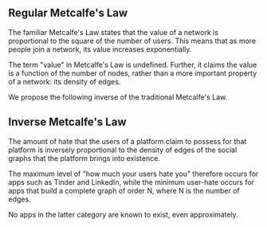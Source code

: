 ## Regular Metcalfe's Law

The familiar Metcalfe's Law states that the value of a network is proportional to the square of the number of users. This means that as more people join a network, its value increases exponentially.

The term "value" in Metcalfe's Law is undefined. Further, it claims the value is a function of the number of nodes, rather than a more important property of a network: its density of edges.

We propose the following inverse of the traditional Metcalfe's Law.

## Inverse Metcalfe's Law

The amount of hate that the users of a platform claim to possess for that platform is inversely proportional to the density of edges of the social graphs that the platform brings into existence.

The maximum level of "how much your users hate you" therefore occurs for apps such as Tinder and LinkedIn, while the minimum user-hate occurs for apps that build a complete graph of order N, where N is the number of edges.

No apps in the latter category are known to exist, even approximately.